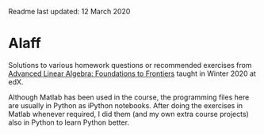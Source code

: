 Readme last updated: 12 March 2020

# Alaff
Solutions to various homework questions or recommended exercises from [Advanced Linear Algebra: Foundations to Frontiers](https://courses.edx.org/courses/course-v1:UTAustinX+UT.ALA+1T2020/course/) taught in Winter 2020 at edX. 

Although Matlab has been used in the course, the programming files here are usually in Python as iPython notebooks. After doing the exercises in Matlab whenever required, I did them (and my own extra course projects) also in Python to learn Python better.
